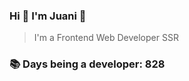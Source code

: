 ### Hi 👋 I&#39;m Juani 🦁

> I&#39;m a Frontend Web Developer SSR

### 📚 Days being a developer: 828
